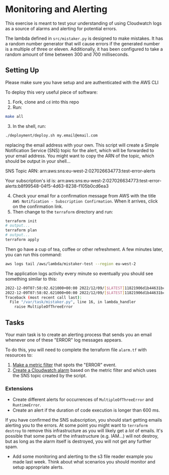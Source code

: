 # Monitoring and Alerting

This exercise is meant to test your understanding of using Cloudwatch logs as a source of alarms and alerting for potential errors.

The lambda defined in `src/mistaker.py` is designed to make mistakes. It has a random number generator that will cause errors if the generated number is a multiple of three or eleven. Additionally, it has been configured to take a random amount of time between 300 and 700 milliseconds.

## Setting Up

Please make sure you have setup and are authenticated with the AWS CLI

To deploy this very useful piece of software:

1. Fork, clone and `cd` into this repo
2. Run:

```bash
make all
```

3. In the shell, run:

```bash
./deployment/deploy.sh my.email@email.com
```

replacing the email address with your own. This script will create a Simple Notification Service (SNS) topic for the alert, which will be forwarded to your email address. You might want to copy the ARN of the topic, which should be output in your shell...

SNS Topic ARN: arn:aws:sns:eu-west-2:027026634773:test-error-alerts

Your subscription's id is:
arn:aws:sns:eu-west-2:027026634773:test-error-alerts:b8f99548-04f5-4d63-8238-f105b0cd6ea3

4. Check your email for a confirmation message from AWS with the title `AWS Notification - Subscription Confirmation`. When it arrives, click on the confirmation link.
5. Then change to the `terraform` directory and run:

```bash
terraform init
# output...
terraform plan
# output...
terraform apply
```

Then go have a cup of tea, coffee or other refreshment. A few minutes later, you can run this command:

```bash
aws logs tail /aws/lambda/mistaker-test --region eu-west-2
```

The application logs activity every minute so eventually you should see something similar to this:

```bash
2022-12-09T07:58:02.621000+00:00 2022/12/09/[$LATEST]11821906d1b44631bcd0c624a7423261 [WARNING]	2022-12-09T07:58:02.620Z	ee4748fc-bbde-4ab4-a054-7b673a27df13	Oh no 15 is divisible by 3
2022-12-09T07:58:02.621000+00:00 2022/12/09/[$LATEST]11821906d1b44631bcd0c624a7423261 [ERROR] MultipleOfFiveError
Traceback (most recent call last):
  File "/var/task/mistaker.py", line 16, in lambda_handler
    raise MultipleOfThreeError
```

## Tasks

Your main task is to create an alerting process that sends you an email whenever one of these "ERROR" log messages appears.

To do this, you will need to complete the terraform file `alarm.tf` with resources to:

1. [Make a metric filter](https://registry.terraform.io/providers/hashicorp/aws/latest/docs/resources/cloudwatch_log_metric_filter) that spots the "ERROR" event.
1. [Create a Cloudwatch alarm](https://registry.terraform.io/providers/hashicorp/aws/latest/docs/resources/cloudwatch_metric_alarm) based on the metric filter and which uses the SNS topic created by the script.

### Extensions

- Create different alerts for occurrences of `MultipleOfThreeError` and `RuntimeError`.
- Create an alert if the duration of code execution is longer than 600 ms.

If you have confirmed the SNS subscription, you should start getting emails alerting you to the errors. At some point you might want to `terraform destroy` to remove this infrastructure as you will likely get a _lot_ of emails. It's possible that some parts of the infrastructure (e.g. IAM...) will not destroy, but as long as the alarm itself is destroyed, you will not get any further spam.

- Add some monitoring and alerting to the s3 file reader example you made last week. Think about what scenarios you should monitor and setup appropriate alerts.
